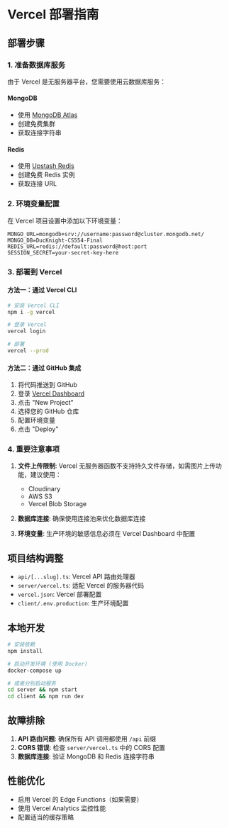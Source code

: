 # Vercel 部署指南

## 部署步骤

### 1. 准备数据库服务

由于 Vercel 是无服务器平台，您需要使用云数据库服务：

#### MongoDB
- 使用 [MongoDB Atlas](https://www.mongodb.com/cloud/atlas)
- 创建免费集群
- 获取连接字符串

#### Redis  
- 使用 [Upstash Redis](https://upstash.com/)
- 创建免费 Redis 实例
- 获取连接 URL

### 2. 环境变量配置

在 Vercel 项目设置中添加以下环境变量：

```
MONGO_URL=mongodb+srv://username:password@cluster.mongodb.net/
MONGO_DB=DucKnight-CS554-Final
REDIS_URL=redis://default:password@host:port
SESSION_SECRET=your-secret-key-here
```

### 3. 部署到 Vercel

#### 方法一：通过 Vercel CLI
```bash
# 安装 Vercel CLI
npm i -g vercel

# 登录 Vercel
vercel login

# 部署
vercel --prod
```

#### 方法二：通过 GitHub 集成
1. 将代码推送到 GitHub
2. 登录 [Vercel Dashboard](https://vercel.com/dashboard)
3. 点击 "New Project"
4. 选择您的 GitHub 仓库
5. 配置环境变量
6. 点击 "Deploy"

### 4. 重要注意事项

1. **文件上传限制**: Vercel 无服务器函数不支持持久文件存储，如需图片上传功能，建议使用：
   - Cloudinary
   - AWS S3
   - Vercel Blob Storage

2. **数据库连接**: 确保使用连接池来优化数据库连接

3. **环境变量**: 生产环境的敏感信息必须在 Vercel Dashboard 中配置

## 项目结构调整

- `api/[...slug].ts`: Vercel API 路由处理器
- `server/vercel.ts`: 适配 Vercel 的服务器代码
- `vercel.json`: Vercel 部署配置
- `client/.env.production`: 生产环境配置

## 本地开发

```bash
# 安装依赖
npm install

# 启动开发环境 (使用 Docker)
docker-compose up

# 或者分别启动服务
cd server && npm start
cd client && npm run dev
```

## 故障排除

1. **API 路由问题**: 确保所有 API 调用都使用 `/api` 前缀
2. **CORS 错误**: 检查 `server/vercel.ts` 中的 CORS 配置
3. **数据库连接**: 验证 MongoDB 和 Redis 连接字符串

## 性能优化

- 启用 Vercel 的 Edge Functions（如果需要）
- 使用 Vercel Analytics 监控性能
- 配置适当的缓存策略